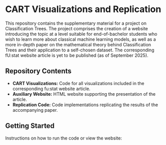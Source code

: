 # CART Visualizations and Replication

This repository contains the supplementary material for a project on Classification Trees. The project comprises the creation of a website introducing the topic at a level suitable for end-of-bachelor students who wish to learn more about classical machine learning models, as well as a more in-depth paper on the mathematical theory behind Classification Trees and their application to a self-chosen dataset. The corresponding fU:stat website article is yet to be published (as of September 2025).

## Repository Contents

- **CART Visualizations:** Code for all visualizations included in the corresponding fu:stat website article.  
- **Auxiliary Website:** HTML website supporting the presentation of the article.  
- **Replication Code:** Code implementations replicating the results of the accompanying paper.

## Getting Started
Instructions on how to run the code or view the website:


  
